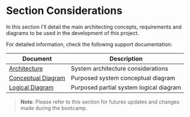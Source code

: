 # Section Considerations

In this section I'll detail the main architecting concepts, requirements and diagrams to be used in the development of this project.

For detailed information, check the following support documentation:


| Document                                  | Description                          |
| ----------------------------------------- | ------------------------------------ |
| [Architecture](architecture.md)            | System architecture considerations   |
| [Conceptual Diagram](conceptual-diagram.png)  | Purposed system conceptual diagram |
| [Logical Diagram](logical-diagram.png)  | Purposed partial system logical diagram |


> **Note**: Please refer to this section for futures updates and changes made during the bootcamp.